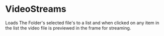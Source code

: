 # VideoStreams
Loads The Folder's selected file's to a list and when clicked on any item in the list the video file is previewed in the frame for streaming. 
